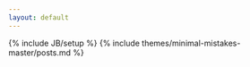 ```yaml
---
layout: default
---
```

{% include JB/setup %}
{% include themes/minimal-mistakes-master/posts.md %}
